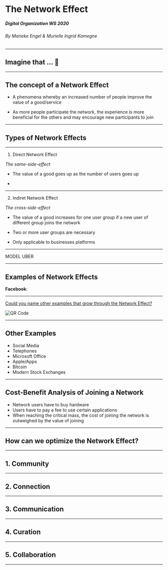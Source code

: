 # The Network Effect
##### Digital Organization WS 2020
###### By Marieke Engel & Murielle Ingrid Kamegne 

---

## Imagine that ... :thought_balloon: 

---

## The concept of a Network Effect

  * A phenomena whereby an increased number of people improve the value of a good/service

  * As more people participate the network, the experience is more beneficial for the others and may encourage new participants to join

---

  ## Types of Network Effects

---

1. Direct Network Effect 
    
_The same-side-effect_

  * The value of a good goes up as the number of users goes up

  * 

---

2. Indiret Network Effect

_The cross-side-effect_

  * The value of a good increases for one user group if a new user of different group joins the network

  * Two or more user groups are necessary

  * Only applicable to businesses platforms

  ---

  MODEL UBER

  ---

## Examples of Network Effects

__Facebook__:

---

[Could you name other examples that grow through the Network Effect?](https://www.menti.com/2yga1ubr6d)

![QR Code](https://api.qrserver.com/v1/create-qr-code/?size=500x500&data=https://www.menti.com/2yga1ubr6d)

---

## Other Examples

- Social Media
- Telephones
- Microsoft Office
- Apple/Apps
- Bitcoin
- Modern Stock Exchanges

---

## Cost-Benefit Analysis of Joining a Network

- Network users have to buy hardware
- Users have to pay a fee to use certain applications
- When reaching the critical mass, the cost of joining the 
  network is outweighed by the value of joining

---

## How can we optimize the Network Effect?

---

## 1. Community

---

## 2. Connection

---

## 3. Communication

---

## 4. Curation

---

## 5. Collaboration

---


